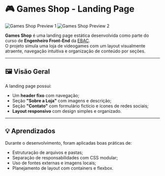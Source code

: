 # 🎮 Games Shop - Landing Page

![Games Shop Preview 1](https://github.com/user-attachments/assets/49e68e82-81ed-4837-959e-2789eaf124ea)
![Games Shop Preview 2](https://github.com/user-attachments/assets/cf920051-b645-4114-a849-f480329911fa)

**Games Shop** é uma landing page estática desenvolvida como parte do curso de **Engenheiro Front-End** da [EBAC](https://ebaconline.com.br).  
O projeto simula uma loja de videogames com um layout visualmente atraente, navegação intuitiva e organização de conteúdo por seções.

---

## 🖼️ Visão Geral

A landing page possui:

- Um **header fixo** com navegação;
- Seção **"Sobre a Loja"** com imagens e descrição;
- Seção **"Contato"** com formulário fictício e ícones de redes sociais;
- **Layout responsivo** com design simples e organizado.

---

## 💡 Aprendizados

Durante o desenvolvimento, foram aplicadas boas práticas de:

- Estruturação de arquivos e pastas;
- Separação de responsabilidades com CSS modular;
- Uso de fontes externas e imagens locais;
- Planejamento de layout com containers e flexbox.
